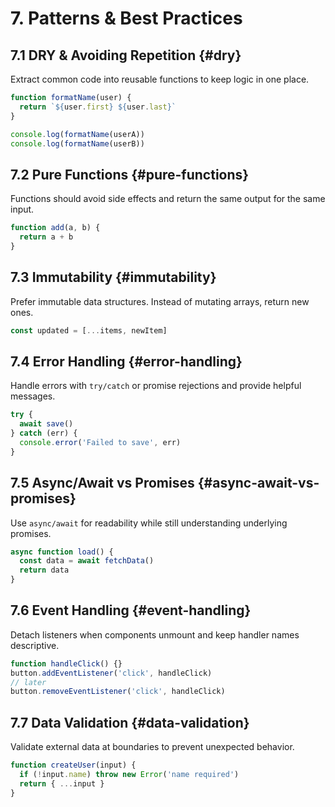 # 7. Patterns & Best Practices

## 7.1 DRY & Avoiding Repetition {#dry}
Extract common code into reusable functions to keep logic in one place.

```js
function formatName(user) {
  return `${user.first} ${user.last}`
}

console.log(formatName(userA))
console.log(formatName(userB))
```

## 7.2 Pure Functions {#pure-functions}
Functions should avoid side effects and return the same output for the same input.

```js
function add(a, b) {
  return a + b
}
```

## 7.3 Immutability {#immutability}
Prefer immutable data structures. Instead of mutating arrays, return new ones.

```js
const updated = [...items, newItem]
```

## 7.4 Error Handling {#error-handling}
Handle errors with `try/catch` or promise rejections and provide helpful messages.

```js
try {
  await save()
} catch (err) {
  console.error('Failed to save', err)
}
```

## 7.5 Async/Await vs Promises {#async-await-vs-promises}
Use `async/await` for readability while still understanding underlying promises.

```js
async function load() {
  const data = await fetchData()
  return data
}
```

## 7.6 Event Handling {#event-handling}
Detach listeners when components unmount and keep handler names descriptive.

```js
function handleClick() {}
button.addEventListener('click', handleClick)
// later
button.removeEventListener('click', handleClick)
```

## 7.7 Data Validation {#data-validation}
Validate external data at boundaries to prevent unexpected behavior.

```js
function createUser(input) {
  if (!input.name) throw new Error('name required')
  return { ...input }
}
```
